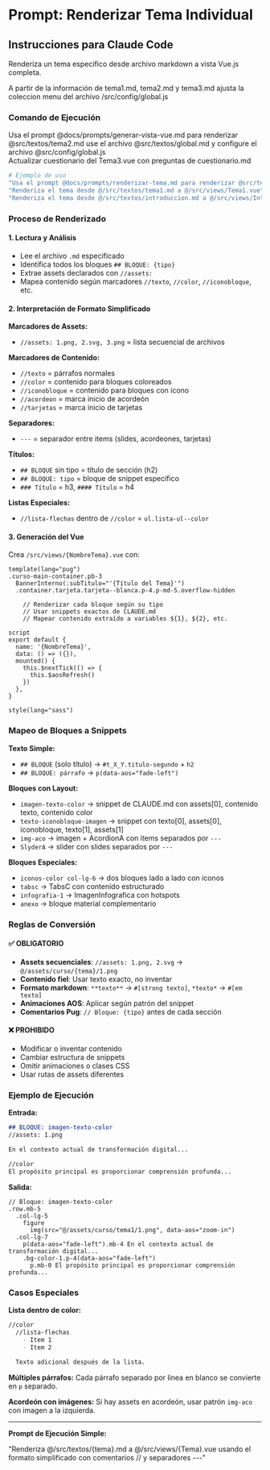 # Prompt: Renderizar Tema Individual

## Instrucciones para Claude Code

Renderiza un tema específico desde archivo markdown a vista Vue.js completa.

A partir de la información de tema1.md, tema2.md y tema3.md ajusta la coleccion menu del archivo /src/config/global.js
### Comando de Ejecución

Usa el prompt @docs/prompts/generar-vista-vue.md para renderizar @src/textos/tema2.md
use el archivo @src/textos/global.md y configure el archivo @src/config/global.js    
 Actualizar cuestionario del Tema3.vue con preguntas de cuestionario.md                
```bash
# Ejemplo de uso
"Usa el prompt @docs/prompts/renderizar-tema.md para renderizar @src/textos/tema1.md"
"Renderiza el tema desde @/src/textos/tema1.md a @/src/views/Tema1.vue"
"Renderiza el tema desde @/src/textos/introduccion.md a @/src/views/Introduccion.vue"
```

### Proceso de Renderizado

#### 1. Lectura y Análisis
- Lee el archivo `.md` especificado
- Identifica todos los bloques `## BLOQUE: {tipo}`
- Extrae assets declarados con `//assets:`
- Mapea contenido según marcadores `//texto`, `//color`, `//iconobloque`, etc.

#### 2. Interpretación de Formato Simplificado

**Marcadores de Assets:**
- `//assets: 1.png, 2.svg, 3.png` = lista secuencial de archivos

**Marcadores de Contenido:**
- `//texto` = párrafos normales
- `//color` = contenido para bloques coloreados
- `//iconobloque` = contenido para bloques con icono
- `//acordeon` = marca inicio de acordeón
- `//tarjetas` = marca inicio de tarjetas

**Separadores:**
- `---` = separador entre items (slides, acordeones, tarjetas)

**Títulos:**
- `## BLOQUE` sin tipo = título de sección (h2)
- `## BLOQUE: tipo` = bloque de snippet específico
- `### Título` = h3, `#### Título` = h4

**Listas Especiales:**
- `//lista-flechas` dentro de `//color` = `ul.lista-ul--color`

#### 3. Generación del Vue

Crea `/src/views/{NombreTema}.vue` con:

```pug
template(lang="pug")
.curso-main-container.pb-3
  BannerInterno(:subTitulo="'{Título del Tema}'")
  .container.tarjeta.tarjeta--blanca.p-4.p-md-5.overflow-hidden
    
    // Renderizar cada bloque según su tipo
    // Usar snippets exactos de CLAUDE.md
    // Mapear contenido extraído a variables ${1}, ${2}, etc.

script
export default {
  name: '{NombreTema}',
  data: () => ({}),
  mounted() {
    this.$nextTick(() => {
      this.$aosRefresh()
    })
  },
}

style(lang="sass")
```

### Mapeo de Bloques a Snippets

**Texto Simple:**
- `## BLOQUE` (solo título) → `#t_X_Y.titulo-segundo` + `h2`
- `## BLOQUE: párrafo` → `p(data-aos="fade-left")`

**Bloques con Layout:**
- `imagen-texto-color` → snippet de CLAUDE.md con assets[0], contenido texto, contenido color
- `texto-iconobloque-imagen` → snippet con texto[0], assets[0], iconobloque, texto[1], assets[1]
- `img-aco` → imagen + AcordionA con items separados por `---`
- `SlyderA` → slider con slides separados por `---`

**Bloques Especiales:**
- `iconos-color col-lg-6` → dos bloques lado a lado con iconos
- `tabsc` → TabsC con contenido estructurado
- `infografia-1` → ImagenInfografica con hotspots
- `anexo` → bloque material complementario

### Reglas de Conversión

#### ✅ OBLIGATORIO
- **Assets secuenciales**: `//assets: 1.png, 2.svg` → `@/assets/curso/{tema}/1.png`
- **Contenido fiel**: Usar texto exacto, no inventar
- **Formato markdown**: `**texto**` → `#[strong texto]`, `*texto*` → `#[em texto]`
- **Animaciones AOS**: Aplicar según patrón del snippet
- **Comentarios Pug**: `// Bloque: {tipo}` antes de cada sección

#### ❌ PROHIBIDO
- Modificar o inventar contenido
- Cambiar estructura de snippets
- Omitir animaciones o clases CSS
- Usar rutas de assets diferentes

### Ejemplo de Ejecución

**Entrada:**
```markdown
## BLOQUE: imagen-texto-color
//assets: 1.png

En el contexto actual de transformación digital...

//color
El propósito principal es proporcionar comprensión profunda...
```

**Salida:**
```pug
// Bloque: imagen-texto-color
.row.mb-5
  .col-lg-5
    figure
      img(src="@/assets/curso/tema1/1.png", data-aos="zoom-in")
  .col-lg-7
    p(data-aos="fade-left").mb-4 En el contexto actual de transformación digital...
    .bg-color-1.p-4(data-aos="fade-left")
      p.mb-0 El propósito principal es proporcionar comprensión profunda...
```

### Casos Especiales

**Lista dentro de color:**
```markdown
//color
  //lista-flechas
    - Item 1
    - Item 2
  
  Texto adicional después de la lista.
```

**Múltiples párrafos:**
Cada párrafo separado por línea en blanco se convierte en `p` separado.

**Acordeón con imágenes:**
Si hay assets en acordeón, usar patrón `img-aco` con imagen a la izquierda.

---

**Prompt de Ejecución Simple:**

"Renderiza @/src/textos/{tema}.md a @/src/views/{Tema}.vue usando el formato simplificado con comentarios // y separadores ---"